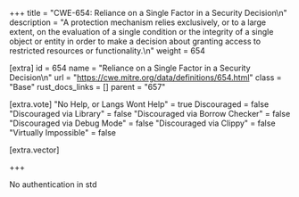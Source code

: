 +++
title = "CWE-654: Reliance on a Single Factor in a Security Decision\n"
description = "A protection mechanism relies exclusively, or to a large extent, on the evaluation of a single condition or the integrity of a single object or entity in order to make a decision about granting access to restricted resources or functionality.\n"
weight = 654

[extra]
id = 654
name = "Reliance on a Single Factor in a Security Decision\n"
url = "https://cwe.mitre.org/data/definitions/654.html"
class = "Base"
rust_docs_links = []
parent = "657"

[extra.vote]
"No Help, or Langs Wont Help" = true
Discouraged = false
"Discouraged via Library" = false
"Discouraged via Borrow Checker" = false
"Discouraged via Debug Mode" = false
"Discouraged via Clippy" = false
"Virtually Impossible" = false

[extra.vector]

+++

No authentication in std